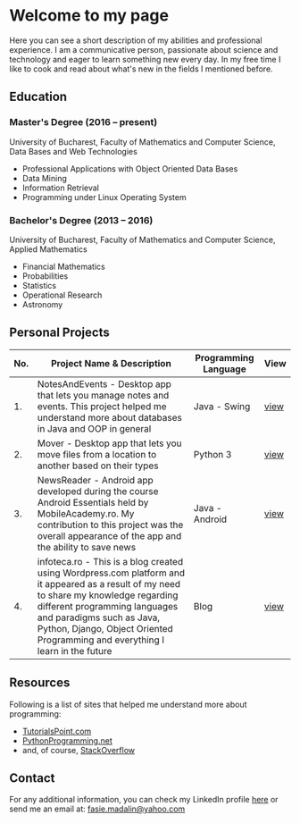 # Welcome to my page

Here you can see a short description of my abilities and professional experience. I am a communicative person, passionate about science and technology and eager to learn something new every day. In my free time I like to cook and read about what's new in the fields I mentioned before.


## Education

### Master's Degree (2016 – present)
University of Bucharest, Faculty of Mathematics and Computer Science, Data Bases and Web Technologies
- Professional Applications with Object Oriented Data Bases
- Data Mining
- Information Retrieval
- Programming under Linux Operating System

### Bachelor's Degree (2013 – 2016)
University of Bucharest, Faculty of Mathematics and Computer Science, Applied Mathematics
- Financial Mathematics
- Probabilities
- Statistics
- Operational Research
- Astronomy

## Personal Projects

No. | Project Name & Description | Programming Language | View
--- | -------------------------- | -------------------- | ----
1.  | NotesAndEvents - Desktop app that lets you manage notes and events. This project helped me understand more about databases in Java and OOP in general | Java - Swing | [view](https://github.com/madalinfasie/NotesAndEvents.git)
2.  | Mover - Desktop app that lets you move files from a location to another based on their types| Python 3 | [view](https://github.com/madalinfasie/Mover.git)
3.  | NewsReader - Android app developed during the course Android Essentials held by MobileAcademy.ro. My contribution to this project was the overall appearance of the app and the ability to save news | Java - Android | [view](https://github.com/madalinfasie/NewsReader)
4.  | infoteca.ro - This is a blog created using Wordpress.com platform and it appeared as a result of my need to share my knowledge regarding different programming languages and paradigms such as Java, Python, Django, Object Oriented Programming and everything I learn in the future | Blog | [view](https://infotecaro.wordpress.com/) 

## Resources

Following is a list of sites that helped me understand more about programming:
- [TutorialsPoint.com](https://www.tutorialspoint.com/)
- [PythonProgramming.net](https://pythonprogramming.net/)
- and, of course, [StackOverflow](http://stackoverflow.com/)

## Contact

For any additional information, you can check my LinkedIn profile [here](https://www.linkedin.com/in/madaliniliefasie/) or send me an email at: fasie.madalin@yahoo.com
